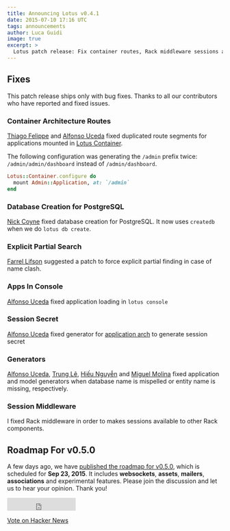 ```yaml
---
title: Announcing Lotus v0.4.1
date: 2015-07-10 17:16 UTC
tags: announcements
author: Luca Guidi
image: true
excerpt: >
  Lotus patch release: Fix container routes, Rack middleware sessions and CLI commands.
---
```


## Fixes

This patch release ships only with bug fixes.
Thanks to all our contributors who have reported and fixed issues.

### Container Architecture Routes

[Thiago Felippe](https://github.com/theocodes) and [Alfonso Uceda](https://github.com/AlfonsoUceda) fixed duplicated route segments for applications mounted in [Lotus Container](/guides/architectures/container).

The following configuration was generating the `/admin` prefix twice:  `/admin/admin/dashboard` instead of `/admin/dashboard`.

```ruby
Lotus::Container.configure do
  mount Admin::Application, at: `/admin`
end
```

### Database Creation for PostgreSQL

[Nick Coyne](https://github.com/nickcoyne) fixed database creation for PostgreSQL.
It now uses `createdb` when we do `lotus db create`.

### Explicit Partial Search

[Farrel Lifson](http://github.com/farrel) suggested a patch to force explicit partial finding in case of name clash.

### Apps In Console

[Alfonso Uceda](https://github.com/AlfonsoUceda) fixed application loading in `lotus console`

### Session Secret

[Alfonso Uceda](https://github.com/AlfonsoUceda) fixed generator for [application arch](/guides/architectures/application) to generate session secret

### Generators

[Alfonso Uceda](https://github.com/AlfonsoUceda), [Trung Lê](https://github.com/joneslee85), [Hiếu Nguyễn](https://github.com/hieuk09) and [Miguel Molina](https://github.com/mvader) fixed application and model generators when database name is mispelled or entity name is missing, respectively.

### Session Middleware

I fixed Rack middleware in order to makes sessions available to other Rack components.

## Roadmap For v0.5.0

A few days ago, we have [published the roadmap for v0.5.0](http://bit.ly/lotusrb-roadmap-v050), which is scheduled for **Sep 23, 2015**.
It includes **websockets**, **assets**, **mailers**, **associations** and experimental features.
Please join the discussion and let us to hear your opinion.
Thank you!

<div style="display: inline">
  <iframe src="https://ghbtns.com/github-btn.html?user=lotus&repo=lotus&type=star&count=true&size=large" frameborder="0" scrolling="0" width="160px" height="30px"></iframe>

  <a href="https://news.ycombinator.com/submit" class="hn-button" data-title="Announcing Lotus v0.4.1" data-url="http://lotusrb.org/blog/2015/07/10/announcing-lotus-041.html" data-count="horizontal" data-style="facebook">Vote on Hacker News</a>
  <script type="text/javascript">var HN=[];HN.factory=function(e){return function(){HN.push([e].concat(Array.prototype.slice.call(arguments,0)))};},HN.on=HN.factory("on"),HN.once=HN.factory("once"),HN.off=HN.factory("off"),HN.emit=HN.factory("emit"),HN.load=function(){var e="hn-button.js";if(document.getElementById(e))return;var t=document.createElement("script");t.id=e,t.src="//hn-button.herokuapp.com/hn-button.js";var n=document.getElementsByTagName("script")[0];n.parentNode.insertBefore(t,n)},HN.load();</script>
  <script type="text/javascript">
    reddit_url = "http://lotusrb.org/blog/2015/07/10/announcing-lotus-041.html";
  </script>
  <script type="text/javascript" src="//www.redditstatic.com/button/button1.js"></script>
</div>
